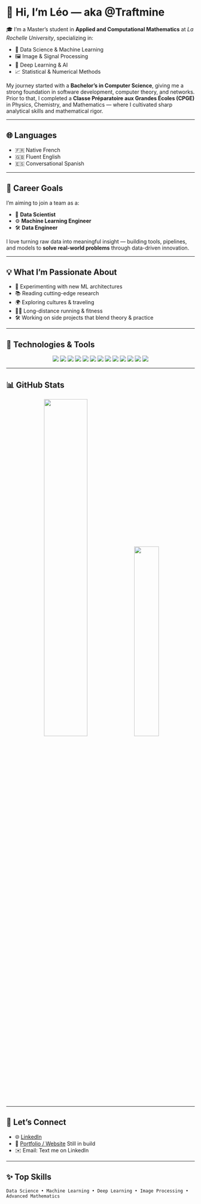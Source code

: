 # 👋 Hi, I’m Léo — aka @Traftmine

🎓 I’m a Master’s student in **Applied and Computational Mathematics** at *La Rochelle University*, specializing in:

- 🧠 Data Science & Machine Learning  
- 🖼️ Image & Signal Processing  
- 🤖 Deep Learning & AI  
- 📈 Statistical & Numerical Methods

My journey started with a **Bachelor’s in Computer Science**, giving me a strong foundation in software development, computer theory, and networks. Prior to that, I completed a **Classe Préparatoire aux Grandes Écoles (CPGE)** in Physics, Chemistry, and Mathematics — where I cultivated sharp analytical skills and mathematical rigor.

---

## 🌐 Languages

- 🇫🇷 Native French  
- 🇬🇧 Fluent English  
- 🇪🇸 Conversational Spanish  

---

## 💼 Career Goals

I’m aiming to join a team as a:

- 🧠 **Data Scientist**
- ⚙️ **Machine Learning Engineer**
- 🛠️ **Data Engineer**

I love turning raw data into meaningful insight — building tools, pipelines, and models to **solve real-world problems** through data-driven innovation.

---

## 💡 What I’m Passionate About

- 🧪 Experimenting with new ML architectures  
- 📚 Reading cutting-edge research  
- 🌍 Exploring cultures & traveling  
- 🏃‍♂️ Long-distance running & fitness  
- 🛠️ Working on side projects that blend theory & practice

---

## 🔧 Technologies & Tools

<p align="center">
  <img src="https://img.shields.io/badge/Python-3776AB?style=for-the-badge&logo=python&logoColor=white"/>
  <img src="https://img.shields.io/badge/TensorFlow-FF6F00?style=for-the-badge&logo=tensorflow&logoColor=white"/>
  <img src="https://img.shields.io/badge/PyTorch-EE4C2C?style=for-the-badge&logo=pytorch&logoColor=white"/>
  <img src="https://img.shields.io/badge/NumPy-013243?style=for-the-badge&logo=numpy&logoColor=white"/>
  <img src="https://img.shields.io/badge/Pandas-150458?style=for-the-badge&logo=pandas&logoColor=white"/>
  <img src="https://img.shields.io/badge/OpenCV-5C3EE8?style=for-the-badge&logo=opencv&logoColor=white"/>
  <img src="https://img.shields.io/badge/Scikit--learn-F7931E?style=for-the-badge&logo=scikit-learn&logoColor=white"/>
  <img src="https://img.shields.io/badge/LaTeX-47A141?style=for-the-badge&logo=latex&logoColor=white"/>
  <img src="https://img.shields.io/badge/Seaborn-579ACA?style=for-the-badge&logo=python&logoColor=white"/>
  <img src="https://img.shields.io/badge/Matplotlib-11557C?style=for-the-badge&logo=python&logoColor=white"/>
  <img src="https://img.shields.io/badge/Power_BI-F2C811?style=for-the-badge&logo=powerbi&logoColor=black"/>
  <img src="https://img.shields.io/badge/Excel-217346?style=for-the-badge&logo=microsoft-excel&logoColor=white"/>
  <img src="https://img.shields.io/badge/PowerPoint-B7472A?style=for-the-badge&logo=microsoft-powerpoint&logoColor=white"/>
</p>

---

## 📊 GitHub Stats

<p align="center">
  <img src="https://github-readme-stats.vercel.app/api?username=Traftmine&show_icons=true&theme=tokyonight&hide_border=true" width="48%"/>
  <img src="https://github-readme-stats.vercel.app/api/top-langs/?username=Traftmine&layout=compact&theme=tokyonight&hide_border=true" width="36%"/>
</p>

---

## 🔗 Let’s Connect

- 🌐 [LinkedIn](https://www.linkedin.com/in/l%C3%A9o-royer-)
- 🧪 [Portfolio / Website](https://traftmine.github.io/) Still in build
- ✉️ Email: Text me on LinkedIn

---

## ✨ Top Skills

```text
Data Science • Machine Learning • Deep Learning • Image Processing • Advanced Mathematics
